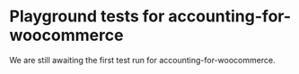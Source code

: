 # Playground tests for accounting-for-woocommerce
We are still awaiting the first test run for accounting-for-woocommerce.
